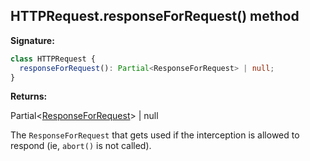 ## HTTPRequest.responseForRequest() method

**Signature:**

```typescript
class HTTPRequest {
  responseForRequest(): Partial<ResponseForRequest> | null;
}
```

**Returns:**

Partial&lt;[ResponseForRequest](./puppeteer.responseforrequest.md)&gt; \| null

The `ResponseForRequest` that gets used if the interception is allowed to respond (ie, `abort()` is not called).
